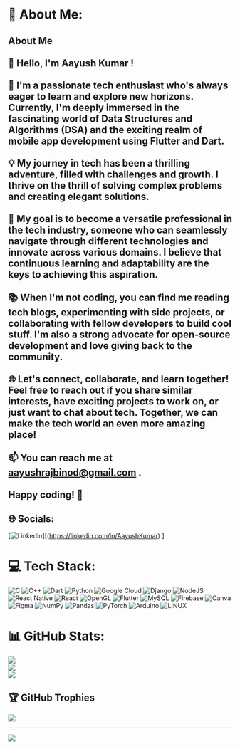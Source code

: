 # 💫 About Me:
## About Me<br><br>👋 Hello, I'm Aayush Kumar !<br><br>🌟 I'm a passionate tech enthusiast who's always eager to learn and explore new horizons. Currently, I'm deeply immersed in the fascinating world of Data Structures and Algorithms (DSA) and the exciting realm of mobile app development using Flutter and Dart.<br><br>💡 My journey in tech has been a thrilling adventure, filled with challenges and growth. I thrive on the thrill of solving complex problems and creating elegant solutions. <br><br>🚀 My goal is to become a versatile professional in the tech industry, someone who can seamlessly navigate through different technologies and innovate across various domains. I believe that continuous learning and adaptability are the keys to achieving this aspiration.<br><br>📚 When I'm not coding, you can find me reading tech blogs, experimenting with side projects, or collaborating with fellow developers to build cool stuff. I'm also a strong advocate for open-source development and love giving back to the community.<br><br>🌐 Let's connect, collaborate, and learn together! Feel free to reach out if you share similar interests, have exciting projects to work on, or just want to chat about tech. Together, we can make the tech world an even more amazing place!<br><br>📫 You can reach me at aayushrajbinod@gmail.com .<br><br>Happy coding! 🚀<br>


## 🌐 Socials:
[![LinkedIn](https://img.shields.io/badge/LinkedIn-%230077B5.svg?logo=linkedin&logoColor=white)][(https://linkedin.com/in/AayushKumar) ]

# 💻 Tech Stack:
![C](https://img.shields.io/badge/c-%2300599C.svg?style=flat&logo=c&logoColor=white) ![C++](https://img.shields.io/badge/c++-%2300599C.svg?style=flat&logo=c%2B%2B&logoColor=white) ![Dart](https://img.shields.io/badge/dart-%230175C2.svg?style=flat&logo=dart&logoColor=white) ![Python](https://img.shields.io/badge/python-3670A0?style=flat&logo=python&logoColor=ffdd54) ![Google Cloud](https://img.shields.io/badge/GoogleCloud-%234285F4.svg?style=flat&logo=google-cloud&logoColor=white) ![Django](https://img.shields.io/badge/django-%23092E20.svg?style=flat&logo=django&logoColor=white) ![NodeJS](https://img.shields.io/badge/node.js-6DA55F?style=flat&logo=node.js&logoColor=white) ![React Native](https://img.shields.io/badge/react_native-%2320232a.svg?style=flat&logo=react&logoColor=%2361DAFB) ![React](https://img.shields.io/badge/react-%2320232a.svg?style=flat&logo=react&logoColor=%2361DAFB) ![OpenGL](https://img.shields.io/badge/OpenGL-%23FFFFFF.svg?style=flat&logo=opengl) ![Flutter](https://img.shields.io/badge/Flutter-%2302569B.svg?style=flat&logo=Flutter&logoColor=white) ![MySQL](https://img.shields.io/badge/mysql-%2300000f.svg?style=flat&logo=mysql&logoColor=white) ![Firebase](https://img.shields.io/badge/Firebase-039BE5?style=flat&logo=Firebase&logoColor=white) ![Canva](https://img.shields.io/badge/Canva-%2300C4CC.svg?style=flat&logo=Canva&logoColor=white) ![Figma](https://img.shields.io/badge/figma-%23F24E1E.svg?style=flat&logo=figma&logoColor=white) ![NumPy](https://img.shields.io/badge/numpy-%23013243.svg?style=flat&logo=numpy&logoColor=white) ![Pandas](https://img.shields.io/badge/pandas-%23150458.svg?style=flat&logo=pandas&logoColor=white) ![PyTorch](https://img.shields.io/badge/PyTorch-%23EE4C2C.svg?style=flat&logo=PyTorch&logoColor=white) ![Arduino](https://img.shields.io/badge/-Arduino-00979D?style=flat&logo=Arduino&logoColor=white) ![LINUX](https://img.shields.io/badge/Linux-FCC624?style=flat&logo=linux&logoColor=black)
# 📊 GitHub Stats:
![](https://github-readme-stats.vercel.app/api?username=aayushdebugging&theme=swift&hide_border=false&include_all_commits=true&count_private=true)<br/>
![](https://github-readme-streak-stats.herokuapp.com/?user=aayushdebugging&theme=swift&hide_border=false)<br/>
![](https://github-readme-stats.vercel.app/api/top-langs/?username=aayushdebugging&theme=swift&hide_border=false&include_all_commits=true&count_private=true&layout=compact)

## 🏆 GitHub Trophies
![](https://github-profile-trophy.vercel.app/?username=aayushdebugging&theme=radical&no-frame=false&no-bg=false&margin-w=4)

---
[![](https://visitcount.itsvg.in/api?id=aayushdebugging&icon=0&color=0)](https://visitcount.itsvg.in)

<!-- Proudly created with GPRM ( https://gprm.itsvg.in ) -->
